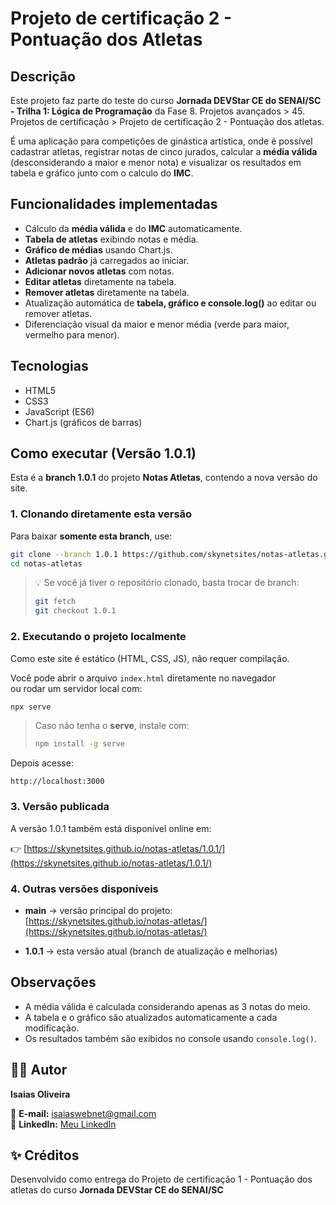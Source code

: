 # Projeto de certificação 2 - Pontuação dos Atletas

## Descrição
Este projeto faz parte do teste do curso **Jornada DEVStar CE do SENAI/SC - Trilha 1: Lógica de Programação** da Fase 8. Projetos avançados > 45. Projetos de certificação > Projeto de certificação 2 - Pontuação dos atletas.

É uma aplicação para competições de ginástica artística, onde é possível cadastrar atletas, registrar notas de cinco jurados, calcular a **média válida** (desconsiderando a maior e menor nota) e visualizar os resultados em tabela e gráfico junto com o calculo do **IMC**.

## Funcionalidades implementadas
- Cálculo da **média válida** e do **IMC** automaticamente.
- **Tabela de atletas** exibindo notas e média.
- **Gráfico de médias** usando Chart.js.
- **Atletas padrão** já carregados ao iniciar.
- **Adicionar novos atletas** com notas.
- **Editar atletas** diretamente na tabela.
- **Remover atletas** diretamente na tabela.
- Atualização automática de **tabela, gráfico e console.log()** ao editar ou remover atletas.
- Diferenciação visual da maior e menor média (verde para maior, vermelho para menor).

## Tecnologias
- HTML5
- CSS3
- JavaScript (ES6)
- Chart.js (gráficos de barras)

## Como executar (Versão 1.0.1)

Esta é a **branch 1.0.1** do projeto **Notas Atletas**, contendo a nova versão do site.

### 1. Clonando diretamente esta versão
Para baixar **somente esta branch**, use:

```bash
git clone --branch 1.0.1 https://github.com/skynetsites/notas-atletas.git
cd notas-atletas
```

> 💡 Se você já tiver o repositório clonado, basta trocar de branch:
> ```bash
> git fetch
> git checkout 1.0.1
> ```

### 2. Executando o projeto localmente
Como este site é estático (HTML, CSS, JS), não requer compilação.

Você pode abrir o arquivo `index.html` diretamente no navegador  
ou rodar um servidor local com:

```bash
npx serve
```

> Caso não tenha o **serve**, instale com:
> ```bash
> npm install -g serve
> ```

Depois acesse:
```
http://localhost:3000
```

### 3. Versão publicada
A versão 1.0.1 também está disponível online em:

👉 [https://skynetsites.github.io/notas-atletas/1.0.1/](https://skynetsites.github.io/notas-atletas/1.0.1/)


### 4. Outras versões disponíveis
- **main** → versão principal do projeto:  
  [https://skynetsites.github.io/notas-atletas/](https://skynetsites.github.io/notas-atletas/)

- **1.0.1** → esta versão atual (branch de atualização e melhorias)

## Observações
- A média válida é calculada considerando apenas as 3 notas do meio.
- A tabela e o gráfico são atualizados automaticamente a cada modificação.
- Os resultados também são exibidos no console usando `console.log()`.

## 👨‍💻 Autor
**Isaias Oliveira**

📧 **E-mail:** [isaiaswebnet@gmail.com](mailto:isaiaswebnet@gmail.com)  
💼 **LinkedIn:** [Meu LinkedIn](https://www.linkedin.com/in/skynetsites/)

## ✨ Créditos
Desenvolvido como entrega do Projeto de certificação 1 - Pontuação dos atletas do curso **Jornada DEVStar CE do SENAI/SC**